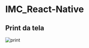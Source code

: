 # IMC_React-Native
## Print da tela
![print](https://user-images.githubusercontent.com/37156004/90341154-8a52d800-dfd3-11ea-9e00-a97769a86d52.png)
